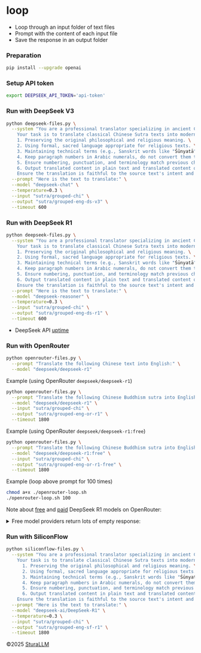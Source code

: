 # loop

- Loop through an input folder of text files
- Prompt with the content of each input file
- Save the response in an output folder

### Preparation
```bash
pip install --upgrade openai
```

### Setup API token
```bash
export DEEPSEEK_API_TOKEN='api-token'
```

### Run with DeepSeek V3
```bash
python deepseek-files.py \
  --system "You are a professional translator specializing in ancient Chinese Buddhist Sutras. \
    Your task is to translate classical Chinese Sutra texts into modern English while: \
    1. Preserving the original philosophical and religious meaning. \
    2. Using formal, sacred language appropriate for religious texts. \
    3. Maintaining technical terms (e.g., Sanskrit words like "Śūnyatā" or "Bodhisattva") untranslated. \
    4. Keep paragraph numbers in Arabic numerals, do not convert them to words (e.g., 'One', 'Two', 'I', 'II') \
    5. Ensure numbering, punctuation, and terminology match previous chapters (if applicable) \
    6. Output translated content in plain text and translated content only \
    Ensure the translation is faithful to the source text's intent and tone." \
  --prompt "Here is the text to translate:" \
  --model "deepseek-chat" \
  --temperature=0.3 \
  --input "sutra/grouped-chi" \
  --output "sutra/grouped-eng-ds-v3" \
  --timeout 600
```

### Run with DeepSeek R1
```bash
python deepseek-files.py \
  --system "You are a professional translator specializing in ancient Chinese Buddhist Sutras. \
    Your task is to translate classical Chinese Sutra texts into modern English while: \
    1. Preserving the original philosophical and religious meaning. \
    2. Using formal, sacred language appropriate for religious texts. \
    3. Maintaining technical terms (e.g., Sanskrit words like "Śūnyatā" or "Bodhisattva") untranslated. \
    4. Keep paragraph numbers in Arabic numerals, do not convert them to words (e.g., 'One', 'Two', 'I', 'II') \
    5. Ensure numbering, punctuation, and terminology match previous chapters (if applicable) \
    6. Output translated content in plain text and translated content only \
    Ensure the translation is faithful to the source text's intent and tone." \
  --prompt "Here is the text to translate:" \
  --model "deepseek-reasoner" \
  --temperature=0.3 \
  --input "sutra/grouped-chi" \
  --output "sutra/grouped-eng-ds-r1" \
  --timeout 600
```

- DeepSeek API [uptime](https://status.deepseek.com/uptime/)

### Run with OpenRouter
```bash
python openrouter-files.py \
  --prompt "Translate the following Chinese text into English:" \
  --model "deepseek/deepseek-r1"
```

Example (using OpenRouter `deepseek/deepseek-r1`)
```bash
python openrouter-files.py \
  --prompt "Translate the following Chinese Buddhism sutra into English and output in plain text, translated content only, no markdown, minimum formatting:" \
  --model "deepseek/deepseek-r1" \
  --input "sutra/grouped-chi" \
  --output "sutra/grouped-eng-or-r1" \
  --timeout 1800
```

Example (using OpenRouter `deepseek/deepseek-r1:free`)
```bash
python openrouter-files.py \
  --prompt "Translate the following Chinese Buddhism sutra into English and output in plain text, translated content only, no markdown, minimum formatting:" \
  --model "deepseek/deepseek-r1:free" \
  --input "sutra/grouped-chi" \
  --output "sutra/grouped-eng-or-r1-free" \
  --timeout 1800
```

Example (loop above prompt for 100 times)
```bash
chmod a+x ./openrouter-loop.sh
./openrouter-loop.sh 100
```

Note about [free](https://openrouter.ai/deepseek/deepseek-r1:free) and [paid](https://openrouter.ai/deepseek/deepseek-r1) DeepSeek R1 models on OpenRouter:
<details>
  <summary>Free model providers return lots of empty response:</summary>
  <img src="https://raw.githubusercontent.com/SutraAI/loop/refs/heads/master/image/openrouter-free-vs-paid.png?token=GHSAT0AAAAAACM2J25GVQ2CP5OKJHNMK3RIZ5BYBQQ">
</details>

### Run with SiliconFlow
```bash
python siliconflow-files.py \
  --system "You are a professional translator specializing in ancient Chinese Buddhist Sutras. \
    Your task is to translate classical Chinese Sutra texts into modern English while: \
      1. Preserving the original philosophical and religious meaning. \
      2. Using formal, sacred language appropriate for religious texts. \
      3. Maintaining technical terms (e.g., Sanskrit words like "Śūnyatā" or "Bodhisattva") untranslated. \
      4. Keep paragraph numbers in Arabic numerals, do not convert them to words (e.g., 'One', 'Two', 'I', 'II') \
      5. Ensure numbering, punctuation, and terminology match previous chapters (if applicable) \
      6. Output translated content in plain text and translated content only \
    Ensure the translation is faithful to the source text's intent and tone." \
  --prompt "Here is the text to translate:" \
  --model "deepseek-ai/DeepSeek-R1" \
  --temperature=0.3 \
  --input "sutra/grouped-chi" \
  --output "sutra/grouped-eng-sf-r1" \
  --timeout 1800
```

&copy;2025 [SturaLLM](https://github.com/sutrallm/)
